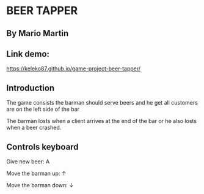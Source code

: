 # BEER TAPPER

## By Mario Martin

## Link demo:  

  https://keleko87.github.io/game-project-beer-tapper/

## Introduction

The game consists the barman should serve beers and he get all customers are on the left side of the bar

The barman losts when a client arrives at the end of the bar or he also losts when a beer crashed.


## Controls keyboard

Give new beer: A

Move the barman up: ↑

Move the barman down: ↓
